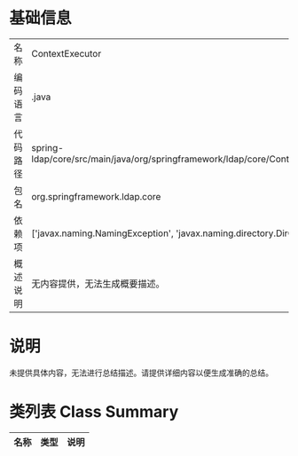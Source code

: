 # 基础信息

|      |      |
|------|------|
| 名称 | ContextExecutor |
| 编码语言 | .java |
| 代码路径 | spring-ldap/core/src/main/java/org/springframework/ldap/core/ContextExecutor.java |
| 包名 | org.springframework.ldap.core |
| 依赖项 | ['javax.naming.NamingException', 'javax.naming.directory.DirContext'] |
| 概述说明 | 无内容提供，无法生成概要描述。 |

# 说明

未提供具体内容，无法进行总结描述。请提供详细内容以便生成准确的总结。

# 类列表 Class Summary

| 名称   | 类型  | 说明 |
|-------|------|-------------|




